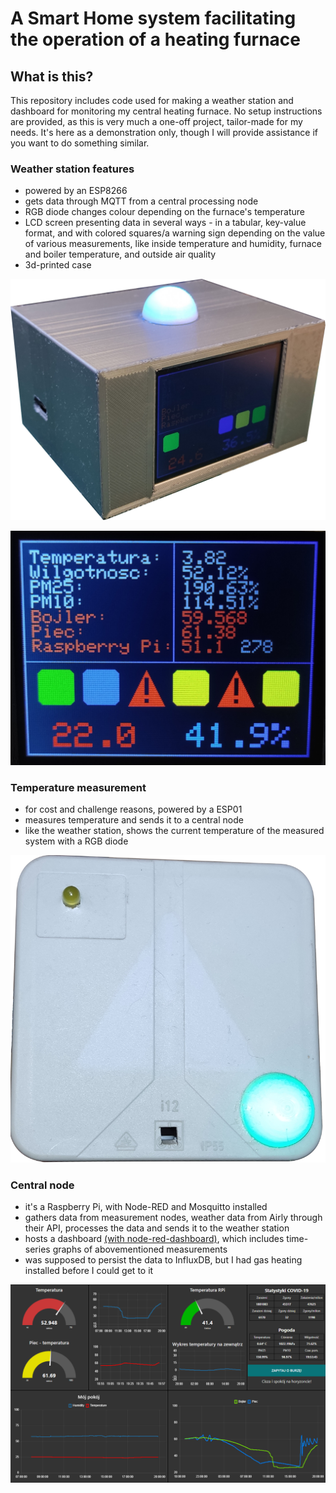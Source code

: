 # A Smart Home system facilitating the operation of a heating furnace

## What is this?
This repository includes code used for making a weather station and dashboard for monitoring my central heating furnace. No setup instructions are provided, as this is very much a one-off project, tailor-made for my needs. It's here as a demonstration only, though I will provide assistance if you want to do something similar.

### Weather station features
- powered by an ESP8266
- gets data through MQTT from a central processing node
- RGB diode changes colour depending on the furnace's temperature
- LCD screen presenting data in several ways - in a tabular, key-value format, and with colored squares/a warning sign depending on the value of various measurements, like inside temperature and humidity, furnace and boiler temperature, and outside air quality
- 3d-printed case

![PIC1](https://github.com/Syverynx/Smart-Home-System/blob/master/Images/Station.png)

![PIC2](https://github.com/Syverynx/Smart-Home-System/blob/master/Images/Station_screen.jpg)
### Temperature measurement 
- for cost and challenge reasons, powered by a ESP01
- measures temperature and sends it to a central node
- like the weather station, shows the current temperature of the measured system with a RGB diode

![PIC3](https://github.com/Syverynx/Smart-Home-System/blob/master/Images/Temperature_node.png)
### Central node
- it's a Raspberry Pi, with Node-RED and Mosquitto installed
- gathers data from measurement nodes, weather data from Airly through their API, processes the data and sends it to the weather station
- hosts a dashboard [(with node-red-dashboard)](https://flows.nodered.org/node/node-red-dashboard), which includes time-series graphs of abovementioned measurements
- was supposed to persist the data to InfluxDB, but I had gas heating installed before I could get to it

![PIC4](https://github.com/Syverynx/Smart-Home-System/blob/master/Images/Dashboard.png)
